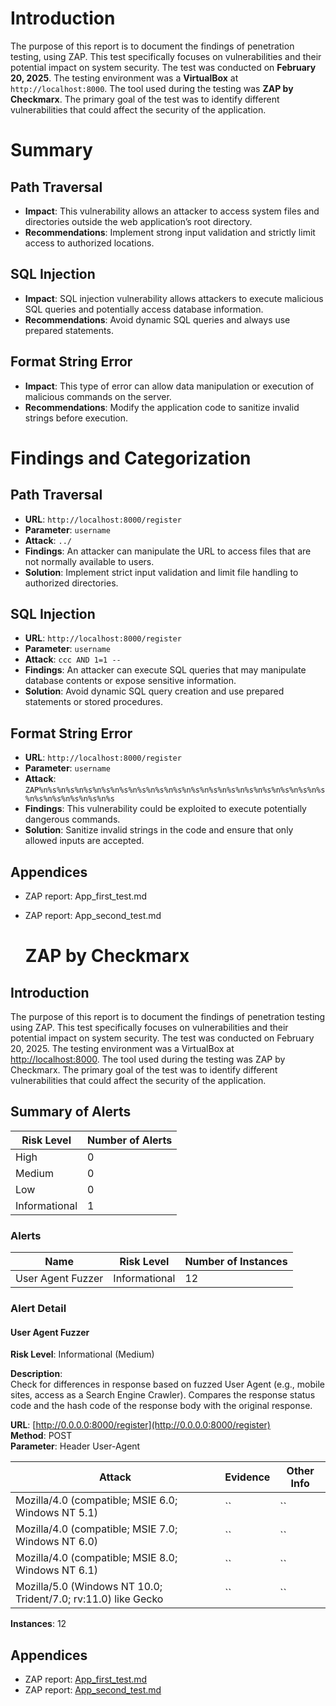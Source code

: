 # Introduction
The purpose of this report is to document the findings of penetration testing, using ZAP. This test specifically focuses on vulnerabilities and their potential impact on system security. The test was conducted on **February 20, 2025**. The testing environment was a **VirtualBox** at `http://localhost:8000`. The tool used during the testing was **ZAP by Checkmarx**. The primary goal of the test was to identify different vulnerabilities that could affect the security of the application.

# Summary
## Path Traversal
- **Impact**: This vulnerability allows an attacker to access system files and directories outside the web application’s root directory.
- **Recommendations**: Implement strong input validation and strictly limit access to authorized locations.

## SQL Injection
- **Impact**: SQL injection vulnerability allows attackers to execute malicious SQL queries and potentially access database information.
- **Recommendations**: Avoid dynamic SQL queries and always use prepared statements.

## Format String Error
- **Impact**: This type of error can allow data manipulation or execution of malicious commands on the server.
- **Recommendations**: Modify the application code to sanitize invalid strings before execution.

# Findings and Categorization
## Path Traversal  
- **URL**: `http://localhost:8000/register`  
- **Parameter**: `username`  
- **Attack**: `../`  
- **Findings**: An attacker can manipulate the URL to access files that are not normally available to users.  
- **Solution**: Implement strict input validation and limit file handling to authorized directories.  

## SQL Injection  
- **URL**: `http://localhost:8000/register`  
- **Parameter**: `username`  
- **Attack**: `ccc AND 1=1 --`  
- **Findings**: An attacker can execute SQL queries that may manipulate database contents or expose sensitive information.  
- **Solution**: Avoid dynamic SQL query creation and use prepared statements or stored procedures.  

## Format String Error  
- **URL**: `http://localhost:8000/register`  
- **Parameter**: `username`  
- **Attack**: `ZAP%n%s%n%s%n%s%n%s%n%s%n%s%n%s%n%s%n%s%n%s%n%s%n%s%n%s%n%s%n%s%n%s%n%s%n%s%n%s%n%s%n%s`  
- **Findings**: This vulnerability could be exploited to execute potentially dangerous commands.  
- **Solution**: Sanitize invalid strings in the code and ensure that only allowed inputs are accepted.
## Appendices
- ZAP report: App_first_test.md
- ZAP report: App_second_test.md

  # ZAP by Checkmarx

## Introduction

The purpose of this report is to document the findings of penetration testing using ZAP. This test specifically focuses on vulnerabilities and their potential impact on system security. The test was conducted on February 20, 2025. The testing environment was a VirtualBox at [http://localhost:8000](http://localhost:8000). The tool used during the testing was ZAP by Checkmarx. The primary goal of the test was to identify different vulnerabilities that could affect the security of the application.

## Summary of Alerts

| Risk Level   | Number of Alerts |
|--------------|------------------|
| High         | 0                |
| Medium       | 0                |
| Low          | 0                |
| Informational| 1                |

### Alerts

| Name              | Risk Level   | Number of Instances |
|-------------------|--------------|---------------------|
| User Agent Fuzzer | Informational| 12                  |

### Alert Detail

#### User Agent Fuzzer 
**Risk Level**: Informational (Medium)

**Description**:  
Check for differences in response based on fuzzed User Agent (e.g., mobile sites, access as a Search Engine Crawler). Compares the response status code and the hash code of the response body with the original response.

**URL**: [http://0.0.0.0:8000/register](http://0.0.0.0:8000/register)  
**Method**: POST  
**Parameter**: Header User-Agent  

| Attack                                                                 | Evidence | Other Info |
|------------------------------------------------------------------------|----------|------------|
| Mozilla/4.0 (compatible; MSIE 6.0; Windows NT 5.1)                     | ``       | ``         |
| Mozilla/4.0 (compatible; MSIE 7.0; Windows NT 6.0)                     | ``       | ``         |
| Mozilla/4.0 (compatible; MSIE 8.0; Windows NT 6.1)                     | ``       | ``         |
| Mozilla/5.0 (Windows NT 10.0; Trident/7.0; rv:11.0) like Gecko          | ``       | ``         |

**Instances**: 12

## Appendices

- ZAP report: [App_first_test.md](App_first_test.md)
- ZAP report: [App_second_test.md](App_second_test.md)
